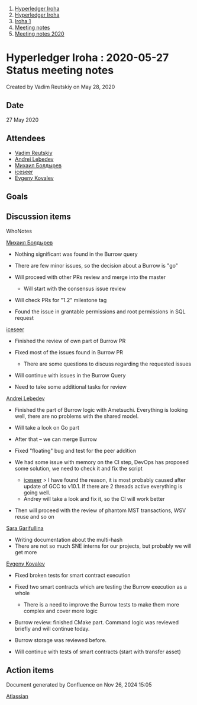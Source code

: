 1. [Hyperledger Iroha](index.html)
2. [Hyperledger Iroha](Hyperledger-Iroha_20873224.html)
3. [Iroha 1](Iroha-1_21015959.html)
4. [Meeting notes](Meeting-notes_21016018.html)
5. [Meeting notes 2020](Meeting-notes-2020_21016022.html)

# Hyperledger Iroha : 2020-05-27 Status meeting notes

Created by Vadim Reutskiy on May 28, 2020

## Date

27 May 2020

## Attendees

- [Vadim Reutskiy](https://lf-hyperledger.atlassian.net/wiki/people/5b8d04b72786fb2bf79a7405?ref=confluence)
- [Andrei Lebedev](https://lf-hyperledger.atlassian.net/wiki/people/557058:c02f1b3d-42e6-4519-ba84-2d0476dccbc9?ref=confluence)
- [Михаил Болдырев](https://lf-hyperledger.atlassian.net/wiki/people/557058:584193b8-9303-4b5a-8cb3-8153294c8cc2?ref=confluence)
- [iceseer](https://lf-hyperledger.atlassian.net/wiki/people/557058:4990bcb6-a037-4038-8a49-fdcc925bfb4f?ref=confluence)
- [Evgeny Kovalev](https://lf-hyperledger.atlassian.net/wiki/people/712020:594f9075-4294-4635-bee5-2184c91eb7b6?ref=confluence)

## Goals

## Discussion items

WhoNotes

[Михаил Болдырев](https://lf-hyperledger.atlassian.net/wiki/people/557058:584193b8-9303-4b5a-8cb3-8153294c8cc2?ref=confluence)

- Nothing significant was found in the Burrow query
- There are few minor issues, so the decision about a Burrow is "go"
- Will proceed with other PRs review and merge into the master
  
  - Will start with the consensus issue review
- Will check PRs for "1.2" milestone tag
- Found the issue in grantable permissions and root permissions in SQL request

[iceseer](https://lf-hyperledger.atlassian.net/wiki/people/557058:4990bcb6-a037-4038-8a49-fdcc925bfb4f?ref=confluence)

- Finished the review of own part of Burrow PR
- Fixed most of the issues found in Burrow PR
  
  - There are some questions to discuss regarding the requested issues
- Will continue with issues in the Burrow Query
- Need to take some additional tasks for review

[Andrei Lebedev](https://lf-hyperledger.atlassian.net/wiki/people/557058:c02f1b3d-42e6-4519-ba84-2d0476dccbc9?ref=confluence)  

- Finished the part of Burrow logic with Ametsuchi. Everything is looking well, there are no problems with the shared model.
- Will take a look on Go part
- After that – we can merge Burrow
- Fixed "floating" bug and test for the peer addition
- We had some issue with memory on the CI step, DevOps has proposed some solution, we need to check it and fix the script
  
  - [iceseer](https://lf-hyperledger.atlassian.net/wiki/people/557058:4990bcb6-a037-4038-8a49-fdcc925bfb4f?ref=confluence) &gt; I have found the reason, it is most probably caused after update of GCC to v10.1. If there are 2 threads active everything is going well.
  - Andrey will take a look and fix it, so the CI will work better
- Then will proceed with the review of phantom MST transactions, WSV reuse and so on

[Sara Garifullina](https://lf-hyperledger.atlassian.net/wiki/people/5b6c115b2c9bd83c03707f95?ref=confluence)

- Writing documentation about the multi-hash
- There are not so much SNE interns for our projects, but probably we will get more

[Evgeny Kovalev](https://lf-hyperledger.atlassian.net/wiki/people/712020:594f9075-4294-4635-bee5-2184c91eb7b6?ref=confluence)

- Fixed broken tests for smart contract execution
- Fixed two smart contracts which are testing the Burrow execution as a whole
  
  - There is a need to improve the Burrow tests to make them more complex and cover more logic
- Burrow review: finished CMake part. Command logic was reviewed briefly and will continue today.
- Burrow storage was reviewed before.
- Will continue with tests of smart contracts (start with transfer asset)

## Action items

Document generated by Confluence on Nov 26, 2024 15:05

[Atlassian](http://www.atlassian.com/)
